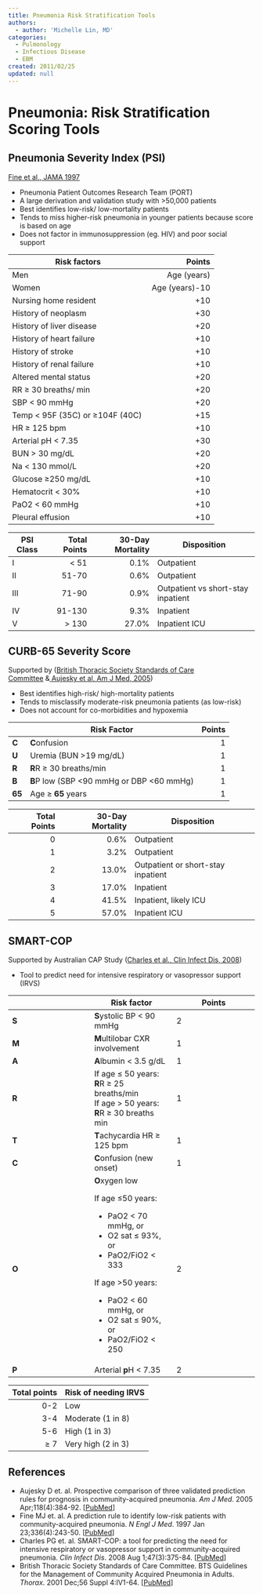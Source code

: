 ```yaml
---
title: Pneumonia Risk Stratification Tools
authors:
  - author: 'Michelle Lin, MD'
categories:
  - Pulmonology
  - Infectious Disease
  - EBM
created: 2011/02/25
updated: null
---
```


# Pneumonia: Risk Stratification Scoring Tools

## Pneumonia Severity Index (PSI) 

[Fine et al., JAMA 1997](http://www.ncbi.nlm.nih.gov/pubmed/?term=8995086)
- Pneumonia Patient Outcomes Research Team (PORT)
- A large derivation and validation study with >50,000 patients
- Best identifies low-risk/ low-mortality patients
- Tends to miss higher-risk pneumonia in younger patients because score is based on age 
- Does not factor in immunosuppression (eg. HIV) and poor social support 

| Risk factors                           |         Points |
| -------------------------------------- | -------------: |
| Men                                    |    Age (years) |
| Women                                  | Age (years)-10 |
| Nursing home resident                  |            +10 |
| History of neoplasm                    |            +30 |
| History of liver disease               |            +20 |
| History of heart failure               |            +10 |
| History of stroke                      |            +10 |
| History of renal failure               |            +10 |
| Altered mental status                  |            +20 |
| RR &ge; 30 breaths/ min                |            +20 |
| SBP &lt; 90 mmHg                       |            +20 |
| Temp &lt; 95F (35C) or &ge;104F (40C)  |            +15 |
| HR &ge; 125 bpm                        |            +10 |
| Arterial pH &lt; 7.35                  |            +30 |
| BUN &gt; 30 mg/dL                      |            +20 |
| Na &lt; 130 mmol/L                     |            +20 |
| Glucose &ge;250 mg/dL                  |            +10 |
| Hematocrit &lt; 30%                    |            +10 |
| PaO2 &lt; 60 mmHg                      |            +10 |
| Pleural effusion                       |            +10 |

| PSI Class | Total Points | 30-Day Mortality | Disposition                        |
| --------- | -----------: | ---------------: | ---------------------------------- |
| I         |      &lt; 51 |             0.1% | Outpatient                         |
| II        |        51-70 |             0.6% | Outpatient                         |
| III       |        71-90 |             0.9% | Outpatient vs short-stay inpatient |
| IV        |       91-130 |             9.3% | Inpatient                          |
| V         |     &gt; 130 |            27.0% | Inpatient ICU                      |

## CURB-65 Severity Score

Supported by ([British Thoracic Society Standards of Care Committee](http://www.ncbi.nlm.nih.gov/pubmed/?term=11713364) &[ ](http://www.ncbi.nlm.nih.gov/pubmed/?term=15808136)[Aujesky et al, Am J Med, 2005](http://www.ncbi.nlm.nih.gov/pubmed/?term=15808136)) 

- Best identifies high-risk/ high-mortality patients
- Tends to misclassify moderate-risk pneumonia patients (as low-risk) 
- Does not account for co-morbidities and hypoxemia

|        | Risk Factor                                     | Points |
| ------ | ----------------------------------------------- | -----: |
| **C**  | **C**onfusion                                   |      1 |
| **U**  | Uremia (BUN >19 mg/dL)                          |      1 |
| **R**  | **R**R &ge; 30 breaths/min                      |      1 |
| **B**  | **B**P low (SBP &lt;90 mmHg or DBP &lt;60 mmHg) |      1 |
| **65** | Age &ge; **65** years                           |      1 |

| Total Points | 30-Day Mortality | Disposition                        |
| -----------: | ---------------: | ---------------------------------- |
|            0 |             0.6% | Outpatient                         |
|            1 |             3.2% | Outpatient                         |
|            2 |            13.0% | Outpatient or short-stay inpatient |
|            3 |            17.0% | Inpatient                          |
|            4 |            41.5% | Inpatient, likely ICU              |
|            5 |            57.0% | Inpatient ICU                      |

## SMART-COP

Supported by Australian CAP Study ([Charles et al., Clin Infect Dis, 2008](http://www.ncbi.nlm.nih.gov/pubmed/?term=18558884))

- Tool to predict need for intensive respiratory or vasopressor support (IRVS) 

<table>
<colgroup>
<col width="33%" />
<col width="33%" />
<col width="33%" />
</colgroup>
<thead>
<tr class="header">
<th><br />
</th>
<th><strong>Risk factor</strong></th>
<th><strong>Points</strong></th>
</tr>
</thead>
<tbody>
<tr class="odd">
<td><strong>S</strong></td>
<td><strong>S</strong>ystolic BP &lt; 90 mmHg</td>
<td>2</td>
</tr>
<tr class="even">
<td><strong>M</strong></td>
<td><strong>M</strong>ultilobar CXR involvement</td>
<td>1</td>
</tr>
<tr class="odd">
<td><strong>A</strong></td>
<td><strong>A</strong>lbumin &lt; 3.5 g/dL</td>
<td>1</td>
</tr>
<tr class="even">
<td><strong>R</strong></td>
<td>If age &le; 50 years: <strong>R</strong>R &ge; 25 breaths/min <br />
If age &gt; 50 years: <strong>R</strong>R &ge; 30 breaths min <br />
</td>
<td>1</td>
</tr>
<tr class="odd">
<td><strong>T</strong></td>
<td><strong>T</strong>achycardia HR &ge; 125 bpm </td>
<td>1</td>
</tr>
<tr class="even">
<td><strong>C</strong></td>
<td><strong>C</strong>onfusion (new onset)</td>
<td>1<br />
</td>
</tr>
<tr class="odd">
<td><strong>O</strong></td>
<td><strong>O</strong>xygen low<br />

<p>If age &le;50 years: </p>
<ul>
<li>PaO2 &lt; 70 mmHg, or<br />
</li>
<li>O2 sat &le; 93%, or<br />
</li>
<li>PaO2/FiO2 &lt; 333<br />
</li>
</ul>
<p>If age &gt;50 years:</p>
<ul>
<li>PaO2 &lt; 60 mmHg, or</li>
<li>O2 sat &le; 90%, or </li>
<li>PaO2/FiO2 &lt; 250 </li>
</ul></td>
<td>2</td>
</tr>
<tr class="even">
<td><strong>P</strong></td>
<td>Arterial <strong>p</strong>H &lt; 7.35</td>
<td>2</td>
</tr>
</tbody>
</table>

| Total points | Risk of needing IRVS |
| -----------: | -------------------- |
|          0-2 | Low                  |
|          3-4 | Moderate (1 in 8)    |
|          5-6 | High (1 in 3)        |
|       &ge; 7 | Very high (2 in 3)   |

## References

- Aujesky D et. al. Prospective comparison of three validated prediction rules for prognosis in community-acquired pneumonia. _Am J Med_. 2005 Apr;118(4):384-92. [[PubMed](http://www.ncbi.nlm.nih.gov/pubmed/?term=15808136)]
- Fine MJ et. al. A prediction rule to identify low-risk patients with community-acquired pneumonia. _N Engl J Med_. 1997 Jan 23;336(4):243-50. [[PubMed](http://www.ncbi.nlm.nih.gov/pubmed/?term=8995086)]
- Charles PG et. al. SMART-COP: a tool for predicting the need for intensive respiratory or vasopressor support in community-acquired pneumonia. _Clin Infect Dis_. 2008 Aug 1;47(3):375-84. [[PubMed](http://www.ncbi.nlm.nih.gov/pubmed/?term=18558884)]
- British Thoracic Society Standards of Care Committee. BTS Guidelines for the Management of Community Acquired Pneumonia in Adults. _Thorax_. 2001 Dec;56 Suppl 4:IV1-64. [[PubMed](http://www.ncbi.nlm.nih.gov/pubmed/?term=11713364)]
